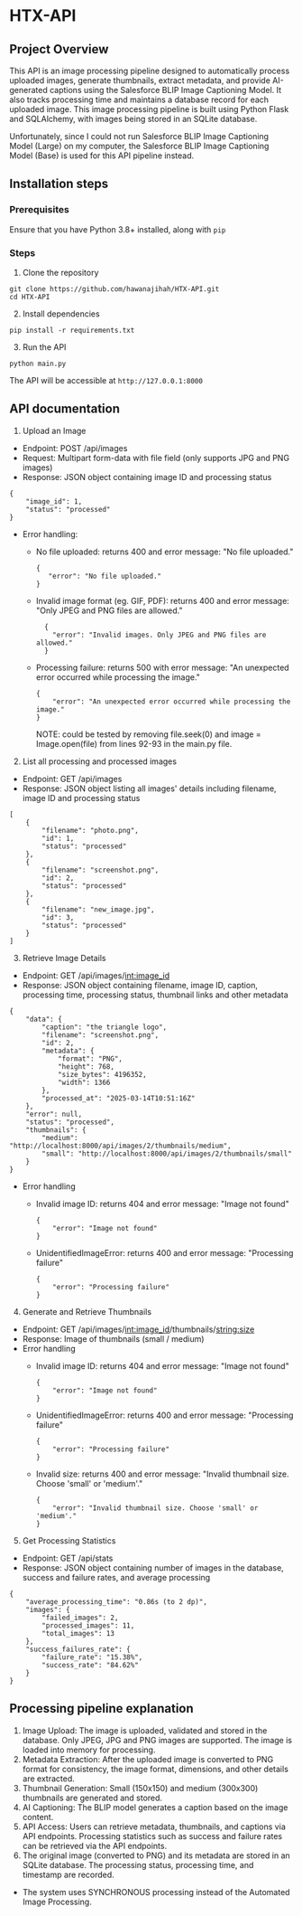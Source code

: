 # HTX-API

## Project Overview
This API is an image processing pipeline designed to automatically process uploaded images, generate thumbnails, extract metadata, and provide AI-generated captions using the Salesforce BLIP Image Captioning Model. It also tracks processing time and maintains a database record for each uploaded image. This image processing pipeline is built using Python Flask and SQLAlchemy, with images being stored in an SQLite database. 

Unfortunately, since I could not run Salesforce BLIP Image Captioning Model (Large) on my computer, the Salesforce BLIP Image Captioning Model (Base) is used for this API pipeline instead. 

## Installation steps
### Prerequisites
Ensure that you have Python 3.8+ installed, along with ```pip```

### Steps
1. Clone the repository
```
git clone https://github.com/hawanajihah/HTX-API.git
cd HTX-API
```
2. Install dependencies
```
pip install -r requirements.txt
```
3. Run the API
```
python main.py
```
The API will be accessible at ```http://127.0.0.1:8000``` 

## API documentation
1. Upload an Image

- Endpoint: POST /api/images
- Request: Multipart form-data with file field (only supports JPG and PNG images)
- Response: JSON object containing image ID and processing status

```
{
    "image_id": 1,
    "status": "processed"
}
```

- Error handling:
    - No file uploaded: returns 400 and error message: "No file uploaded."

      ```
      {
         "error": "No file uploaded."
      }
      ```

    - Invalid image format (eg. GIF, PDF): returns 400 and error message: "Only JPEG and PNG files are allowed."

      ```
        {
          "error": "Invalid images. Only JPEG and PNG files are allowed."
        }
      ```

    - Processing failure: returns 500 with error message: "An unexpected error occurred while processing the image."

      ```
      {
          "error": "An unexpected error occurred while processing the image."
      }
      ```

      NOTE: could be tested by removing file.seek(0) and image = Image.open(file) from lines 92-93 in the main.py file.
 
2. List all processing and processed images
- Endpoint: GET /api/images
- Response: JSON object listing all images' details including filename, image ID and processing status

```
[
    {
        "filename": "photo.png",
        "id": 1,
        "status": "processed"
    },
    {
        "filename": "screenshot.png",
        "id": 2,
        "status": "processed"
    },
    {
        "filename": "new_image.jpg",
        "id": 3,
        "status": "processed"
    }
]
```

3. Retrieve Image Details

- Endpoint: GET /api/images/<int:image_id>
- Response: JSON object containing filename, image ID, caption, processing time, processing status, thumbnail links and other metadata

```
{
    "data": {
        "caption": "the triangle logo",
        "filename": "screenshot.png",
        "id": 2,
        "metadata": {
            "format": "PNG",
            "height": 768,
            "size_bytes": 4196352,
            "width": 1366
        },
        "processed_at": "2025-03-14T10:51:16Z"
    },
    "error": null,
    "status": "processed",
    "thumbnails": {
        "medium": "http://localhost:8000/api/images/2/thumbnails/medium",
        "small": "http://localhost:8000/api/images/2/thumbnails/small"
    }
}
```

- Error handling
    - Invalid image ID: returns 404 and error message: "Image not found"

      ```
      {
          "error": "Image not found"
      }
      ```

    - UnidentifiedImageError: returns 400 and error message: "Processing failure"

      ```
      {
          "error": "Processing failure"
      }
      ```

4. Generate and Retrieve Thumbnails

- Endpoint: GET /api/images/<int:image_id>/thumbnails/<string:size>
- Response: Image of thumbnails (small / medium)
- Error handling
    - Invalid image ID: returns 404 and error message: "Image not found"

      ```
      {
          "error": "Image not found"
      }
      ```

    - UnidentifiedImageError: returns 400 and error message: "Processing failure"

      ```
      {
          "error": "Processing failure"
      }
      ```
      
    - Invalid size: returns 400 and error message: "Invalid thumbnail size. Choose 'small' or 'medium'."
      
      ```
      {
          "error": "Invalid thumbnail size. Choose 'small' or 'medium'."
      }
      ```
      

5. Get Processing Statistics

- Endpoint: GET /api/stats
- Response: JSON object containing number of images in the database, success and failure rates, and average processing 

```
{
    "average_processing_time": "0.86s (to 2 dp)",
    "images": {
        "failed_images": 2,
        "processed_images": 11,
        "total_images": 13
    },
    "success_failures_rate": {
        "failure_rate": "15.38%",
        "success_rate": "84.62%"
    }
}
```

## Processing pipeline explanation
1. Image Upload: The image is uploaded, validated and stored in the database. Only JPEG, JPG and PNG images are supported. The image is loaded into memory for processing.
2. Metadata Extraction: After the uploaded image is converted to PNG format for consistency, the image format, dimensions, and other details are extracted.
3. Thumbnail Generation: Small (150x150) and medium (300x300) thumbnails are generated and stored.
4. AI Captioning: The BLIP model generates a caption based on the image content.
5. API Access: Users can retrieve metadata, thumbnails, and captions via API endpoints. Processing statistics such as success and failure rates can be retrieved via the API endpoints.
6. The original image (converted to PNG) and its metadata are stored in an SQLite database. The processing status, processing time, and timestamp are recorded.

- The system uses SYNCHRONOUS processing instead of the Automated Image Processing. 
